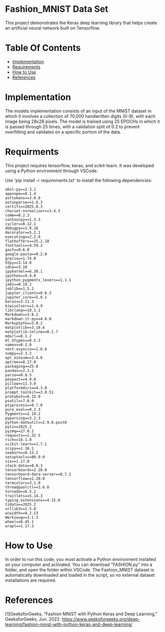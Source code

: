 
# Fashion_MNIST Data Set
This project demonstrates the Keras deep learning library that helps create an artificial neural network built on Tensorflow.
# Table Of Contents
- [Implementation](#implementation)
- [Requirements](#requirments)
- [How to Use](#how-to-use)
- [References](#references)
# Implementation
The models implementation consists of an input of the MNIST dataset in which it involves a collection of 70,000 handwritten digits (0-9), with each image being 28x28 pixels. The model is trained using 25 EPOCHs in which it is passed through 25 times, with a validation split of 0.2 to prevent overfitting and validates on a specific portion of the data. 
# Requirments 
This project requires tensorflow, keras, and scikit-learn. It was developed using a Python environment through VSCode.

Use 'pip install -r requirements.txt' to install the following dependencies:

```
absl-py==2.3.1
appnope==0.1.4
asttokens==3.0.0
astunparse==1.6.3
certifi==2025.8.3
charset-normalizer==3.4.3
comm==0.2.3
contourpy==1.3.3
cycler==0.12.1
debugpy==1.8.16
decorator==5.2.1
executing==2.2.0
flatbuffers==25.2.10
fonttools==4.59.2
gast==0.6.0
google-pasta==0.2.0
grpcio==1.74.0
h5py==3.14.0
idna==3.10
ipykernel==6.30.1
ipython==9.4.0
ipython_pygments_lexers==1.1.1
jedi==0.19.2
joblib==1.5.2
jupyter_client==8.6.3
jupyter_core==5.8.1
keras==3.11.3
kiwisolver==1.4.9
libclang==18.1.1
Markdown==3.8.2
markdown-it-py==4.0.0
MarkupSafe==3.0.2
matplotlib==3.10.6
matplotlib-inline==0.1.7
mdurl==0.1.2
ml_dtypes==0.5.3
namex==0.1.0
nest-asyncio==1.6.0
numpy==2.3.2
opt_einsum==3.4.0
optree==0.17.0
packaging==25.0
pandas==2.3.2
parso==0.8.5
pexpect==4.9.0
pillow==11.3.0
platformdirs==4.3.8
prompt_toolkit==3.0.51
protobuf==6.32.0
psutil==7.0.0
ptyprocess==0.7.0
pure_eval==0.2.3
Pygments==2.19.2
pyparsing==3.2.3
python-dateutil==2.9.0.post0
pytz==2025.2
pyzmq==27.0.2
requests==2.32.5
rich==14.1.0
scikit-learn==1.7.1
scipy==1.16.1
seaborn==0.13.2
setuptools==80.9.0
six==1.17.0
stack-data==0.6.3
tensorboard==2.20.0
tensorboard-data-server==0.7.2
tensorflow==2.20.0
termcolor==3.1.0
threadpoolctl==3.6.0
tornado==6.5.2
traitlets==5.14.3
typing_extensions==4.15.0
tzdata==2025.2
urllib3==2.5.0
wcwidth==0.2.13
Werkzeug==3.1.3
wheel==0.45.1
wrapt==1.17.3
```
# How to Use
In order to run this code, you must activate a Python environment installed on your computer and activated. You can download "FASHION.py" into a folder, and open the folder within VSCode.
The Fashion_MNIST dataset is automatically downloaded and loaded in the script, so no external dataset installations are required.

# References 
[1]GeeksforGeeks, “Fashion MNIST with Python Keras and Deep Learning,” GeeksforGeeks, Jun. 2022. https://www.geeksforgeeks.org/deep-learning/fashion-mnist-with-python-keras-and-deep-learning/
‌
